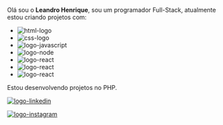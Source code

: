 
Olá sou o <strong>Leandro Henrique</strong>, sou um programador Full-Stack, atualmente estou criando projetos com:

  -  <img src="https://img.shields.io/badge/HTML-239120?style=for-the-badge&logo=html5&logoColor=white" alt="html-logo" />
  -  <img src="https://img.shields.io/badge/CSS-239120?&style=for-the-badge&logo=css3&logoColor=white" alt="css-logo" />
  -  <img src="https://img.shields.io/badge/JavaScript-F7DF1E?style=for-the-badge&logo=javascript&logoColor=black" alt="logo-javascript"/>
  -  <img src="https://img.shields.io/badge/Node.js-43853D?style=for-the-badge&logo=node.js&logoColor=white" alt="logo-node"/>
  -  <img src="https://img.shields.io/badge/React-20232A?style=for-the-badge&logo=react&logoColor=61DAFB" alt="logo-react" />
  -  <img src="https://img.shields.io/badge/PHP-239120?style=for-the-badge&logo=react&logoColor=61DAFB" alt="logo-react" />
  -  <img src="https://img.shields.io/badge/Laravel-239120?style=for-the-badge&logo=react&logoColor=61DAFB" alt="logo-react" />
Estou desenvolvendo projetos no PHP.

<a href="https://www.linkedin.com/in/leandro-henrique-dev/"><img src="https://img.shields.io/badge/LinkedIn-0077B5?style=for-the-badge&logo=linkedin&logoColor=white" alt="logo-linkedin" /></a>

<a href="https://www.instagram.com/leandro_ricke/"><img src="https://img.shields.io/badge/Instagram-E4405F?style=for-the-badge&logo=instagram&logoColor=white" alt="logo-instagram" /></a>


